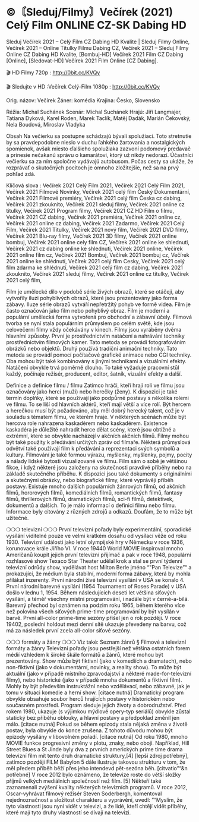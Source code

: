 # ©〘Sleduj/Filmy〙Večírek (2021) Celý Film ONLINE CZ-SK Dabing HD
Sleduj Večírek 2021 – Celý Film CZ Dabing HD Kvalite | Sleduj Filmy Online, Večírek 2021 – Online Titulky Filmu Dabing CZ, Večírek 2021 – Sleduj Filmy Online CZ Dabing HD Kvalite, [Bombuj-HD] Večírek 2021 Film CZ Dabing [Online], [Sledovat-HD] Večírek 2021 Film Online [CZ Dabing].

🎬 HD Filmy 720p : http://0bit.cc/KVQy

🎬 Sledujte v HD :Večírek Celý-Film 1080p : http://0bit.cc/KVQy

Orig. názov: Večírek
Žáner: komédia
Krajina: Česko, Slovensko

Réžia: Michal Suchánek
Scenár: Michal Suchánek
Hrajú: Jiří Langmajer, Tatiana Dyková, Karel Roden, Marek Taclík, Matěj Dadák, Marián Čekovský, Nela Boudová, Miroslav Vladyka

Obsah
Na večierku sa postupne schádzajú bývalí spolužiaci. Toto stretnutie by sa pravdepodobne nieslo v duchu ľahkého žartovania a nostalgických spomienok, avšak miesto ďalšieho spolužiaka zazvoní podomový predavač a prinesie nečakanú správu o kamarátovi, ktorý už nikdy nedorazí. Účastníci večierku sa za ním spoločne vydávajú autobusom. Počas cesty sa ukáže, že rozprávať o skutočných pocitoch je omnoho zložitejšie, než sa na prvý pohľad zdá.

Klíčová slova :
Večírek 2021 Celý Film 2021,
Večírek 2021 Celý Film 2021,
Večírek 2021 Filmové Novinky,
Večírek 2021 celý film Český Dokumentární,
Večírek 2021 Filmové premiéry,
Večírek 2021 celý film Česka cz dabing,
Večírek 2021 zkouknito,
Večírek 2021 sleduj filmy,
Večírek 2021 online cz titulky,
Večírek 2021 Program filmy,
Večírek 2021 CZ HD Film o filmu,
Večírek 2021 CZ dabing,
Večírek 2021 premiéra,
Večírek 2021 online cz,
Večírek 2021 online cz dabing,
Večírek 2021 Zadarmo,
Večírek 2021 Celý Film,
Večírek 2021 Titulky,
Večírek 2021 nový film,
Večírek 2021 DVD filmy,
Večírek 2021 Blu-ray filmy,
Večírek 2021 3D filmy,
Večírek 2021 online bombuj,
Večírek 2021 online cely film CZ,
Večírek 2021 online ke shlednuti,
Večírek 2021 cz dabing online ke shlednuti,
Večírek 2021 online,
Večírek 2021 online film cz,
Večírek 2021 Bombuj,
Večírek 2021 bombuj cz,
Večírek 2021 online ke shlédnutí,
Večírek 2021 celý film Cesky,
Večírek 2021 celý film zdarma ke shlédnutí,
Večírek 2021 celý film cz dabing,
Večírek 2021 zkouknito,
Večírek 2021 sleduj filmy,
Večírek 2021 online cz titulky,
Večírek 2021 celý film,

Film je umělecké dílo v podobě série živých obrazů, které se otáčejí, aby vytvořily iluzi pohyblivých obrazů, které jsou prezentovány jako forma zábavy. Iluze série obrazů vytváří nepřetržitý pohyb ve formě videa. Film je často označován jako film nebo pohyblivý obraz. Film je moderní a populární umělecká forma vytvořená pro obchodní a zábavní účely. Filmová tvorba se nyní stala populárním průmyslem po celém světě, kde jsou celovečerní filmy vždy očekávány v kinech.
Filmy jsou vyráběny dvěma hlavními způsoby. První je prostřednictvím natáčení a nahrávání techniky prostřednictvím filmových kamer. Tato metoda se provádí fotografováním obrázků nebo objektů. Druhý používá tradiční animační techniky. Tato metoda se provádí pomocí počítačové grafické animace nebo CGI techniky. Oba mohou být také kombinovány s jinými technikami a vizuálními efekty. Natáčení obvykle trvá poměrně dlouho. To také vyžaduje pracovní stůl každý, počínaje režisér, producent, editor, šatník, vizuální efekty a další.

Definice a definice filmu / filmu
Zatímco hráči, kteří hrají roli ve filmu jsou označovány jako herci (muži) nebo herečky (ženy). K dispozici je také termín doplňky, které se používají jako podpůrné postavy s několika rolemi ve filmu. To se liší od hlavních aktérů, kteří mají větší a více rolí. Být hercem a herečkou musí být požadováno, aby měl dobrý herecký talent, což je v souladu s tématem filmu, ve kterém hraje. V některých scénách může být hercova role nahrazena kaskadérem nebo kaskadérem. Existence kaskadéra je důležité nahradit herce dělat scény, které jsou obtížné a extrémní, které se obvykle nacházejí v akčních akčních filmů.
Filmy mohou být také použity k předávání určitých zpráv od filmaře. Některá průmyslová odvětví také používají film k předávání a reprezentaci svých symbolů a kultury. Filmování je také formou výrazu, myšlenky, myšlenky, pojmy, pocity a nálady lidské bytosti vizualizované ve filmu. Film sám o sobě je většinou fikce, i když některé jsou založeny na skutečnosti pravdivé příběhy nebo na základě skutečného příběhu.
K dispozici jsou také dokumenty s originálními a skutečnými obrázky, nebo biografické filmy, které vyprávějí příběh postavy. Existuje mnoho dalších populárních žánrových filmů, od akčních filmů, hororových filmů, komediálních filmů, romantických filmů, fantasy filmů, thrillerových filmů, dramatických filmů, sci-fi filmů, detektivek, dokumentů a dalších.
To je málo informací o definici filmu nebo filmu. Informace byly citovány z různých zdrojů a odkazů. Doufám, že to může být užitečné.

❍❍❍ televizní ❍❍❍
První televizní pořady byly experimentální, sporadické vysílání viditelné pouze ve velmi krátkém dosahu od vysílací věže od roku 1930. Televizní události jako letní olympijské hry v Německu v roce 1936, korunovace krále Jiřího VI. V roce 19440 World MOVIE inspiroval mnoho Američanů koupit jejich první televizní přijímač a pak v roce 1948, populární rozhlasové show Texaco Star Theater udělal krok a stal se první týdenní televizní odrůdy show, vydělávat host Milton Berle jméno “"Pan Televize”“ a prokazující, že médium byla stabilní, moderní forma zábavy, která by mohla přilákat inzerenty. První národní živé televizní vysílání v USA se konalo 4.
První národní barevné vysílání (1954 Tournament of Roses Parade) v USA došlo v lednu 1, 1954. Během následujících deseti let většina síťových vysílání, a téměř všechny místní programování, i nadále být v černé-a-bílá. Barevný přechod byl oznámen na podzim roku 1965, během kterého více než polovina všech síťových prime-time programování by být vysílán v barvě. První all-color prime-time sezóny přišel jen o rok později. V roce 19402, poslední holdout mezi denní sítě ukazuje převedeny na barvu, což má za následek první zcela all-color síťové sezóny.

❍❍❍ formáty a žánry ❍❍❍
Viz také: Seznam žánrů § Filmové a televizní formáty a žánry
Televizní pořady jsou pestřejší než většina ostatních forem médií vzhledem k široké škále formátů a žánrů, které mohou být prezentovány. Show může být fiktivní (jako v komediích a dramatech), nebo non-fiktivní (jako v dokumentární, novinky, a reality show). To může být aktuální (jako v případě místního zpravodajství a některé made-for-televizní filmy), nebo historické (jako v případě mnoha dokumentů a fiktivní film). Mohly by být především instruktážní nebo vzdělávací, nebo zábavné, jak je tomu v situaci komedie a herní show. [citace nutná]
Dramatický program obvykle obsahuje soubor herců hrajících postavy v historickém nebo současném prostředí. Program sleduje jejich životy a dobrodružství. Před rokem 1980, ukazuje (s výjimkou mýdlové opery-typ seriálů) obvykle zůstal statický bez příběhu oblouky, a hlavní postavy a předpoklad změnil jen málo. [citace nutná] Pokud se během epizody stala nějaká změna v životě postav, byla obvykle do konce zrušena. Z tohoto důvodu mohou být epizody vysílány v libovolném pořadí. [citace nutná] Od roku 1980, mnoho MOVIE funkce progresivní změny v plotu, znaky, nebo obojí. Například, Hill Street Blues a St Jinde byly dva z prvních amerických prime time drama televizní film mít tento druh dramatické struktury,[4] [lepší zdroj potřebný], zatímco později FILM Babylon 5 dále ilustruje takovou strukturu v tom, že měl předem příběh běží přes jeho intendevd pět-sezóna běh. [citvatio”“&n potřebné]
V roce 2012 bylo oznámeno, že televize roste do větší složky příjmů velkých mediálních společností než film. [5] Někteří také zaznamenali zvýšení kvality některých televizních programů. V roce 2012, Oscar-vyhrávat filmový režisér Steven Soderbergh, komentoval nejednoznačnost a složitost charakteru a vyprávění, uvedl: ”“Myslím, že tyto vlastnosti jsou nyní vidět v televizi, a že lidé, kteří chtějí vidět příběhy, které mají tyto druhy vlastností se dívají na televizi.
